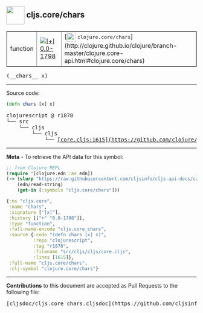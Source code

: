 ## <img width="48px" valign="middle" src="http://i.imgur.com/Hi20huC.png"> cljs.core/chars

 <table border="1">
<tr>

<td>function</td>
<td><a href="https://github.com/cljsinfo/cljs-api-docs/tree/0.0-1798"><img valign="middle" alt="[+] 0.0-1798" src="https://img.shields.io/badge/+-0.0--1798-lightgrey.svg"></a> </td>
<td>
[<img height="24px" valign="middle" src="http://i.imgur.com/1GjPKvB.png"> <samp>clojure.core/chars</samp>](http://clojure.github.io/clojure/branch-master/clojure.core-api.html#clojure.core/chars)
</td>
</tr>
</table>

 <samp>
(__chars__ x)<br>
</samp>

---





Source code:

```clj
(defn chars [x] x)
```

 <pre>
clojurescript @ r1878
└── src
    └── cljs
        └── cljs
            └── <ins>[core.cljs:1615](https://github.com/clojure/clojurescript/blob/r1878/src/cljs/cljs/core.cljs#L1615)</ins>
</pre>


---

__Meta__ - To retrieve the API data for this symbol:

```clj
;; from Clojure REPL
(require '[clojure.edn :as edn])
(-> (slurp "https://raw.githubusercontent.com/cljsinfo/cljs-api-docs/catalog/cljs-api.edn")
    (edn/read-string)
    (get-in [:symbols "cljs.core/chars"]))
```

```clj
{:ns "cljs.core",
 :name "chars",
 :signature ["[x]"],
 :history [["+" "0.0-1798"]],
 :type "function",
 :full-name-encode "cljs.core_chars",
 :source {:code "(defn chars [x] x)",
          :repo "clojurescript",
          :tag "r1878",
          :filename "src/cljs/cljs/core.cljs",
          :lines [1615]},
 :full-name "cljs.core/chars",
 :clj-symbol "clojure.core/chars"}

```

---

__Contributions__ to this document are accepted as Pull Requests to the following file:

 <pre>
[cljsdoc/cljs.core_chars.cljsdoc](https://github.com/cljsinfo/cljs-api-docs/blob/master/cljsdoc/cljs.core_chars.cljsdoc)
</pre>

